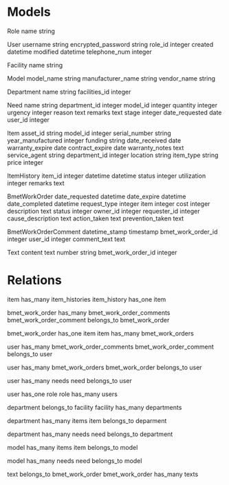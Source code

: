 
Models
======

Role
name string

User
username string
encrypted_password string
role_id integer
created datetime
modified datetime
telephone_num integer

Facility
name string

Model
model_name string
manufacturer_name string
vendor_name string

Department
name string
facilities_id integer

Need
name string
department_id integer
model_id integer
quantity integer
urgency integer
reason text
remarks text
stage integer
date_requested date
user_id integer

Item
asset_id string
model_id integer
serial_number string
year_manufactured integer
funding string
date_received date
warranty_expire date
contract_expire date
warranty_notes text
service_agent string
department_id integer
location string
item_type string
price integer

ItemHistory
item_id integer
datetime datetime
status integer
utilization integer
remarks text

BmetWorkOrder
date_requested datetime
date_expire datetime
date_completed datetime
request_type integer
item integer
cost integer
description text
status integer
owner_id integer
requester_id integer
cause_description text
action_taken text
prevention_taken text

BmetWorkOrderComment
datetime_stamp timestamp
bmet_work_order_id integer
user_id integer
comment_text text

Text
content text
number string
bmet_work_order_id integer


Relations
=========

item has_many item_histories
item_history has_one item

bmet_work_order has_many bmet_work_order_comments
bmet_work_order_comment belongs_to bmet_work_order

bmet_work_order has_one item
item has_many bmet_work_orders

user has_many bmet_work_order_comments
bmet_work_order_comment belongs_to user

user has_many bmet_work_orders
bmet_work_order belongs_to user

user has_many needs
need belongs_to user

user has_one role
role has_many users

department belongs_to facility
facility has_many departments

department has_many items
item belongs_to deparment

department has_many needs
need belongs_to department

model has_many items
item belongs_to model

model has_many needs
need belongs_to model

text belongs_to bmet_work_order
bmet_work_order has_many texts
